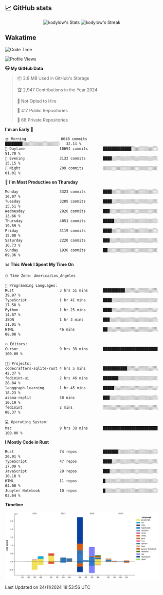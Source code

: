 ## 📈 GitHub stats
<!--START_SECTION:github-->
<div class="badges-githubstats">
  <p align="center">
    <img src="https://github-readme-stats.vercel.app/api?username=kodylow&theme=tokyonight&show_icons=true&hide_border=true&count_private=true" alt="kodylow's Stats" height="165">
    <img src="https://github-readme-streak-stats.herokuapp.com/?user=kodylow&theme=tokyonight&hide_border=true" alt="kodylow's Streak" height="165">
  </p>
</div>
<!--END_SECTION:github-->

## Wakatime 
<!--START_SECTION:waka-->
![Code Time](http://img.shields.io/badge/Code%20Time-1%2C273%20hrs%2034%20mins-blue)

![Profile Views](http://img.shields.io/badge/Profile%20Views-8-blue)

**🐱 My GitHub Data** 

> 📦 2.8 MB Used in GitHub's Storage 
 > 
> 🏆 2,947 Contributions in the Year 2024
 > 
> 🚫 Not Opted to Hire
 > 
> 📜 417 Public Repositories 
 > 
> 🔑 68 Private Repositories 
 > 
**I'm an Early 🐤** 

```text
🌞 Morning                6648 commits        ████████░░░░░░░░░░░░░░░░░   32.14 % 
🌆 Daytime                10694 commits       █████████████░░░░░░░░░░░░   51.70 % 
🌃 Evening                3133 commits        ████░░░░░░░░░░░░░░░░░░░░░   15.15 % 
🌙 Night                  209 commits         ░░░░░░░░░░░░░░░░░░░░░░░░░   01.01 % 
```
📅 **I'm Most Productive on Thursday** 

```text
Monday                   3323 commits        ████░░░░░░░░░░░░░░░░░░░░░   16.07 % 
Tuesday                  3209 commits        ████░░░░░░░░░░░░░░░░░░░░░   15.51 % 
Wednesday                2826 commits        ███░░░░░░░░░░░░░░░░░░░░░░   13.66 % 
Thursday                 4051 commits        █████░░░░░░░░░░░░░░░░░░░░   19.59 % 
Friday                   3119 commits        ████░░░░░░░░░░░░░░░░░░░░░   15.08 % 
Saturday                 2220 commits        ███░░░░░░░░░░░░░░░░░░░░░░   10.73 % 
Sunday                   1936 commits        ██░░░░░░░░░░░░░░░░░░░░░░░   09.36 % 
```


📊 **This Week I Spent My Time On** 

```text
🕑︎ Time Zone: America/Los_Angeles

💬 Programming Languages: 
Rust                     3 hrs 51 mins       ██████████░░░░░░░░░░░░░░░   39.97 % 
TypeScript               1 hr 41 mins        ████░░░░░░░░░░░░░░░░░░░░░   17.58 % 
Python                   1 hr 25 mins        ████░░░░░░░░░░░░░░░░░░░░░   14.87 % 
JSON                     1 hr 3 mins         ███░░░░░░░░░░░░░░░░░░░░░░   11.01 % 
HTML                     46 mins             ██░░░░░░░░░░░░░░░░░░░░░░░   08.08 % 

🔥 Editors: 
Cursor                   9 hrs 38 mins       █████████████████████████   100.00 % 

🐱‍💻 Projects: 
codecrafters-sqlite-rust 4 hrs 5 mins        ███████████░░░░░░░░░░░░░░   42.37 % 
fedimint-ui              2 hrs 46 mins       ███████░░░░░░░░░░░░░░░░░░   28.84 % 
langgraph-learning       1 hr 45 mins        █████░░░░░░░░░░░░░░░░░░░░   18.23 % 
asana-replit             58 mins             ███░░░░░░░░░░░░░░░░░░░░░░   10.19 % 
fedimint                 2 mins              ░░░░░░░░░░░░░░░░░░░░░░░░░   00.37 % 

💻 Operating System: 
Mac                      9 hrs 38 mins       █████████████████████████   100.00 % 
```

**I Mostly Code in Rust** 

```text
Rust                     74 repos            ███████░░░░░░░░░░░░░░░░░░   26.91 % 
TypeScript               47 repos            ████░░░░░░░░░░░░░░░░░░░░░   17.09 % 
JavaScript               28 repos            ███░░░░░░░░░░░░░░░░░░░░░░   10.18 % 
HTML                     11 repos            █░░░░░░░░░░░░░░░░░░░░░░░░   04.00 % 
Jupyter Notebook         10 repos            █░░░░░░░░░░░░░░░░░░░░░░░░   03.64 % 
```



**Timeline**

![Lines of Code chart](https://raw.githubusercontent.com/Kodylow/Kodylow/master/assets/bar_graph.png)


 Last Updated on 24/11/2024 18:53:56 UTC
<!--END_SECTION:waka-->
